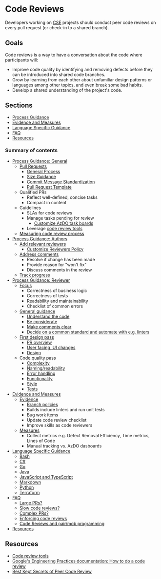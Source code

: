 # Code Reviews

Developers working on [CSE](../CSE.md) projects should conduct peer code reviews on every pull request (or check-in to a shared branch).

## Goals

Code reviews is a way to have a conversation about the code where participants will:

- Improve code quality by identifying and removing defects before they can be introduced into shared code branches.
- Grow by learning from each other about unfamiliar design patterns or languages among other topics, and even break some bad habits.
- Develop a shared understanding of the project's code.

## Sections

- [Process Guidance](./process-guidance/README.md)
- [Evidence and Measures](./evidence-and-measures/README.md)
- [Language Specific Guidance](./recipes/README.md)
- [FAQ](./faq.md)
- [Resources](#resources)

### Summary of contents

- [Process Guidance: General](./process-guidance/README.md#general-guidance)
  - [Pull Requests](./pull-requests.md)
    - [General Process](./pull-requests.md#general-process)
    - [Size Guidance](./pull-requests.md#size-guidance)
    - [Commit Message Standardization](./pull-requests.md#commit-message-standardization)
    - [Pull Request Template](./pull-request-template.md)
  - Qualified PRs
    - Reflect well-defined, concise tasks
    - Compact in content
  - Guidelines
    - SLAs for code reviews
    - Manage tasks pending for review
      - [Customize AzDO task boards](./process-guidance/customize-ado.md#task-boards)
    - Leverage [code review tools](./tools.md)
  - [Measuring code review process](./process-guidance/README.md#measuring-code-review-process)
- [Process Guidance: Authors](./process-guidance/author-guidance.md)
  - [Add relevant reviewers](./process-guidance/author-guidance.md#add-relevant-reviewers)
    - [Customize Reviewers Policy](./process-guidance/customize-ado.md#reviewer-policies)
  - [Address comments](./process-guidance/author-guidance.md#be-open-to-receive-feedback)
    - Resolve if change has been made
    - Provide reason for "won't fix"
    - Discuss comments in the review
  - [Track progress](./process-guidance/author-guidance.md#track-progress)
- [Process Guidance: Reviewer](./process-guidance/reviewer-guidance.md)
  - [Focus](./process-guidance/reviewer-guidance.md)
    - Correctness of business logic
    - Correctness of tests
    - Readability and maintainability
    - Checklist of common errors
  - [General guidance](./process-guidance/reviewer-guidance.md#general-guidance)
    - [Understand the code](./process-guidance/reviewer-guidance.md#understand-the-code-you-are-reviewing)
    - [Be considerate](./process-guidance/reviewer-guidance.md#be-considerate)
    - [Make comments clear](./process-guidance/reviewer-guidance.md#make-comments-clear)
    - [Decide on a common standard and automate with e.g. linters](./process-guidance/reviewer-guidance.md#decide-on-a-common-standard-for-each-language)
  - [First design pass](./process-guidance/reviewer-guidance.md#first-design-pass)
    - [PR overview](./process-guidance/reviewer-guidance.md#pull-request-overview)
    - [User facing, UI changes](./process-guidance/reviewer-guidance.md#user-facing-changes)
    - [Design](./process-guidance/reviewer-guidance.md#design)
  - [Code quality pass](./process-guidance/reviewer-guidance.md#code-quality-pass)
    - [Complexity](./process-guidance/reviewer-guidance.md#complexity)
    - [Naming/readability](./process-guidance/reviewer-guidance.md#naming_readability)
    - [Error handling](./process-guidance/reviewer-guidance.md#error-handling)
    - [Functionality](./process-guidance/reviewer-guidance.md#functionality)
    - [Style](./process-guidance/reviewer-guidance.md#style)
    - [Tests](./process-guidance/reviewer-guidance.md#tests)
- [Evidence and Measures](./evidence-and-measures/README.md)
  - [Evidence](./evidence-and-measures/README.md#evidence)
    - [Branch policies](./evidence-and-measures/branch-policy.md)
    - Builds include linters and run unit tests
    - Bug work items
    - Update code review checklist
    - Improve skills as code reviewers
  - [Measures](./evidence-and-measures/README.md#measures)
    - Collect metrics e.g. Defect Removal Efficiency, Time metrics, Lines of Code
    - Manual tracking vs. AzDO dasboards
- [Language Specific Guidance](./recipes/README.md)
  - [Bash](./recipes/Bash.md)
  - [C#](./recipes/CSharp.md)
  - [Go](./recipes/Go.md)
  - [Java](./recipes/Java.md)
  - [JavaScript and TypeScript](./recipes/javascript-and-typescript.md)
  - [Markdown](./recipes/Markdown.md)
  - [Python](./recipes/Python.md)
  - [Terraform](./recipes/Terraform.md)
- [FAQ](./faq.md)
  - [Large PRs?](./faq.md#we-experience-very-large-prs-how-can-we-fix-this)
  - [Slow code reviews?](./faq.md#we-experience-slow-code-reviews-causing-delays-in-delivering-features)
  - [Complex PRs?](./faq.md#reviewing-a-complex-pr-on-github-can-be-hard-is-there-a-more-integrated-way)
  - [Enforcing code reviews](./faq.md#how-can-we-enforce-code-reviews)
  - [Code Reviews and pair/mob programming](./faq.md#we-pair-or-mob-why-do-we-need-code-reviews)
- [Resources](#resources)

## Resources

- [Code review tools](tools.md)
- [Google's Engineering Practices documentation: How to do a code review](https://google.github.io/eng-practices/review/reviewer/)
- [Best Kept Secrets of Peer Code Review](https://static1.smartbear.co/smartbear/media/pdfs/best-kept-secrets-of-peer-code-review_redirected.pdf)
